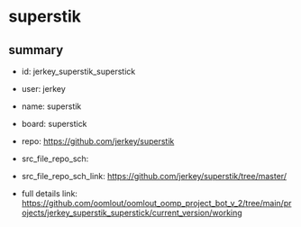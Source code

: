# superstik
 
## summary 
* id: jerkey_superstik_superstick
* user: jerkey
* name: superstik
* board: superstick
* repo: https://github.com/jerkey/superstik



* src_file_repo_sch: 
* src_file_repo_sch_link: https://github.com/jerkey/superstik/tree/master/
* full details link: https://github.com/oomlout/oomlout_oomp_project_bot_v_2/tree/main/projects/jerkey_superstik_superstick/current_version/working  







